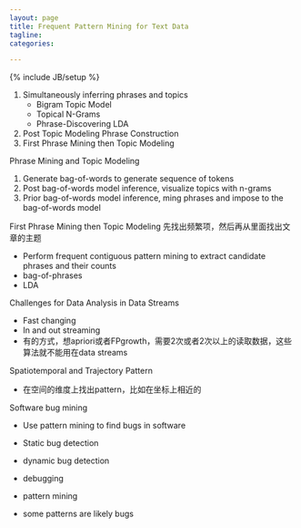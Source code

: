 ```yaml
---
layout: page
title: Frequent Pattern Mining for Text Data
tagline: 
categories: 

---
```


{% include JB/setup %}

1. Simultaneously inferring phrases and topics
    - Bigram Topic Model
    - Topical N-Grams
    - Phrase-Discovering LDA
2. Post Topic Modeling Phrase Construction
3. First Phrase Mining then Topic Modeling

Phrase Mining and Topic Modeling

1. Generate bag-of-words to generate sequence of tokens
2. Post bag-of-words model inference, visualize topics with n-grams
3. Prior bag-of-words model inference, ming phrases and impose to the bag-of-words model

First Phrase Mining then Topic Modeling 先找出频繁项，然后再从里面找出文章的主题

- Perform frequent contiguous pattern mining to extract candidate phrases and their counts
- bag-of-phrases
- LDA

Challenges for Data Analysis in Data Streams

- Fast changing
- In and out streaming
- 有的方式，想apriori或者FPgrowth，需要2次或者2次以上的读取数据，这些算法就不能用在data streams

Spatiotemporal and Trajectory Pattern

- 在空间的维度上找出pattern，比如在坐标上相近的

Software bug mining

- Use pattern mining to find bugs in software
- Static bug detection
- dynamic bug detection
- debugging

- pattern mining
- some patterns are likely bugs
